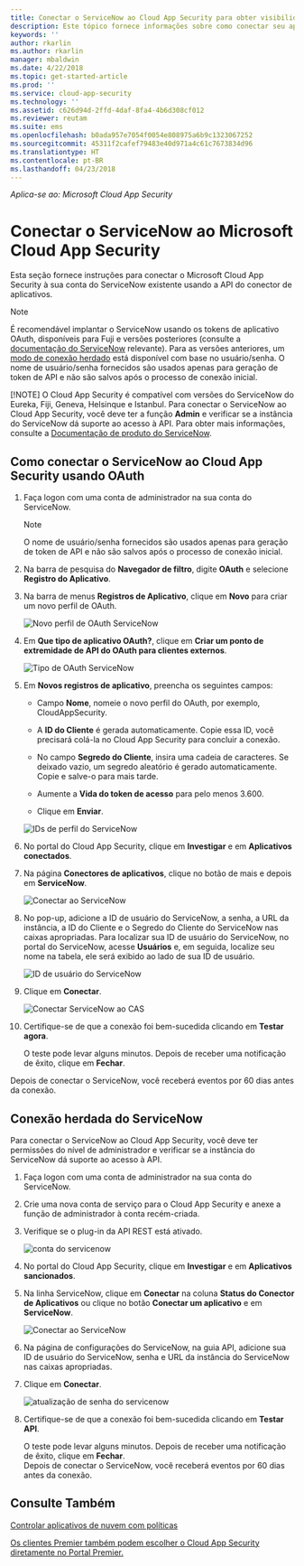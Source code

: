 ```yaml
---
title: Conectar o ServiceNow ao Cloud App Security para obter visibilidade e controle de uso | Microsoft Docs
description: Este tópico fornece informações sobre como conectar seu aplicativo do ServiceNow ao Cloud App Security usando o conector de API.
keywords: ''
author: rkarlin
ms.author: rkarlin
manager: mbaldwin
ms.date: 4/22/2018
ms.topic: get-started-article
ms.prod: ''
ms.service: cloud-app-security
ms.technology: ''
ms.assetid: c626d94d-2ffd-4daf-8fa4-4b6d308cf012
ms.reviewer: reutam
ms.suite: ems
ms.openlocfilehash: b0ada957e7054f0054e808975a6b9c1323067252
ms.sourcegitcommit: 45311f2cafef79483e40d971a4c61c7673834d96
ms.translationtype: HT
ms.contentlocale: pt-BR
ms.lasthandoff: 04/23/2018
---
```

*Aplica-se ao: Microsoft Cloud App Security*

# <a name="connect-servicenow-to-microsoft-cloud-app-security"></a>Conectar o ServiceNow ao Microsoft Cloud App Security

Esta seção fornece instruções para conectar o Microsoft Cloud App Security à sua conta do ServiceNow existente usando a API do conector de aplicativos. 

> [!NOTE]
>  É recomendável implantar o ServiceNow usando os tokens de aplicativo OAuth, disponíveis para Fuji e versões posteriores (consulte a [documentação do ServiceNow](http://wiki.servicenow.com/index.php?title=OAuth_Applications#gsc.tab=0) relevante). Para as versões anteriores, um [modo de conexão herdado](#legacy-servicenow-connection) está disponível com base no usuário/senha. O nome de usuário/senha fornecidos são usados apenas para geração de token de API e não são salvos após o processo de conexão inicial.
> 
> [!NOTE]
>  O Cloud App Security é compatível com versões do ServiceNow do Eureka, Fiji, Geneva, Helsinque e Istanbul. Para conectar o ServiceNow ao Cloud App Security, você deve ter a função **Admin** e verificar se a instância do ServiceNow dá suporte ao acesso à API.  Para obter mais informações, consulte a [Documentação de produto do ServiceNow](http://wiki.servicenow.com/index.php?title=Base_System_Roles#gsc.tab=0).
  
## <a name="how-to-connect-servicenow-to-cloud-app-security-using-oauth"></a>Como conectar o ServiceNow ao Cloud App Security usando OAuth
  
  
1. Faça logon com uma conta de administrador na sua conta do ServiceNow.  
 
   > [!NOTE]
   >  O nome de usuário/senha fornecidos são usados apenas para geração de token de API e não são salvos após o processo de conexão inicial.

2. Na barra de pesquisa do **Navegador de filtro**, digite **OAuth** e selecione **Registro do Aplicativo**.

3. Na barra de menus **Registros de Aplicativo**, clique em **Novo** para criar um novo perfil de OAuth.

   ![Novo perfil de OAuth ServiceNow](./media/servicenow-app-registry.png)

4. Em **Que tipo de aplicativo OAuth?**, clique em **Criar um ponto de extremidade de API do OAuth para clientes externos**.

   ![Tipo de OAuth ServiceNow](./media/servicenow-oauth-app-type.png)

5. Em **Novos registros de aplicativo**, preencha os seguintes campos:
    
    - Campo **Nome**, nomeie o novo perfil do OAuth, por exemplo, CloudAppSecurity. 
    
    - A **ID do Cliente** é gerada automaticamente. Copie essa ID, você precisará colá-la no Cloud App Security para concluir a conexão.
    
    - No campo **Segredo do Cliente**, insira uma cadeia de caracteres. Se deixado vazio, um segredo aleatório é gerado automaticamente. Copie e salve-o para mais tarde. 
    
    - Aumente a **Vida do token de acesso** para pelo menos 3.600.
    
    - Clique em **Enviar**.

   ![IDs de perfil do ServiceNow](./media/servicenow-profile-ids.png)

6. No portal do Cloud App Security, clique em **Investigar** e em **Aplicativos conectados**.  
  
7. Na página **Conectores de aplicativos**, clique no botão de mais e depois em **ServiceNow**.  
  
    ![Conectar ao ServiceNow](./media/connect-servicenow.png "connect servicenow")  
  
8. No pop-up, adicione a ID de usuário do ServiceNow, a senha, a URL da instância, a ID do Cliente e o Segredo do Cliente do ServiceNow nas caixas apropriadas. Para localizar sua ID de usuário do ServiceNow, no portal do ServiceNow, acesse **Usuários** e, em seguida, localize seu nome na tabela, ele será exibido ao lado de sua ID de usuário.

   ![ID de usuário do ServiceNow](./media/servicenow-userid.png)
  
9. Clique em **Conectar**.  
  
    ![Conectar ServiceNow ao CAS](./media/servicenow-portal-connect.png "Conectar ServiceNow no portal")  
  
10. Certifique-se de que a conexão foi bem-sucedida clicando em **Testar agora**.  
  
    O teste pode levar alguns minutos. Depois de receber uma notificação de êxito, clique em **Fechar**.  
  
Depois de conectar o ServiceNow, você receberá eventos por 60 dias antes da conexão.
  
## <a name="legacy-servicenow-connection"></a>Conexão herdada do ServiceNow

Para conectar o ServiceNow ao Cloud App Security, você deve ter permissões do nível de administrador e verificar se a instância do ServiceNow dá suporte ao acesso à API.   

1. Faça logon com uma conta de administrador na sua conta do ServiceNow.   

2. Crie uma nova conta de serviço para o Cloud App Security e anexe a função de administrador à conta recém-criada.   

3. Verifique se o plug-in da API REST está ativado.   

   ![conta do servicenow](./media/servicenow-account.png "conta do servicenow")   

4. No portal do Cloud App Security, clique em **Investigar** e em **Aplicativos sancionados**.   

5. Na linha ServiceNow, clique em **Conectar** na coluna **Status do Conector de Aplicativos** ou clique no botão **Conectar um aplicativo** e em **ServiceNow**.   

   ![Conectar ao ServiceNow](./media/connect-servicenow.png "connect servicenow")   

6. Na página de configurações do ServiceNow, na guia API, adicione sua ID de usuário do ServiceNow, senha e URL da instância do ServiceNow nas caixas apropriadas.   

7. Clique em **Conectar**.   

   ![atualização de senha do servicenow](./media/servicenow-update-password.png "atualização de senha do servicenow")   

8. Certifique-se de que a conexão foi bem-sucedida clicando em **Testar API**.   
  
   O teste pode levar alguns minutos. Depois de receber uma notificação de êxito, clique em **Fechar**.    
   Depois de conectar o ServiceNow, você receberá eventos por 60 dias antes da conexão. 


## <a name="see-also"></a>Consulte Também  
[Controlar aplicativos de nuvem com políticas](control-cloud-apps-with-policies.md)   

[Os clientes Premier também podem escolher o Cloud App Security diretamente no Portal Premier.](https://premier.microsoft.com/)  
  
